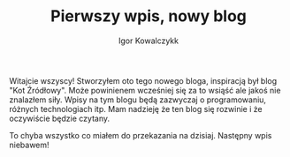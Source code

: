 ﻿---
layout: post
title: "Pierwszy wpis, nowy blog"
author: "Igor Kowalczykk"
categories: offtop
comments: true
---

Witajcie wszyscy! Stworzyłem oto tego nowego bloga, inspiracją był blog "Kot Źródłowy". Może powinienem wcześniej się za to wsiąść ale jakoś nie znalazłem siły.
Wpisy na tym blogu będą zazwyczaj o programowaniu, różnych technologiach itp. Mam nadzieję że ten blog się rozwinie i że oczywiście będzie czytany. 

To chyba wszystko co miałem do przekazania na dzisiaj. Następny wpis niebawem! 